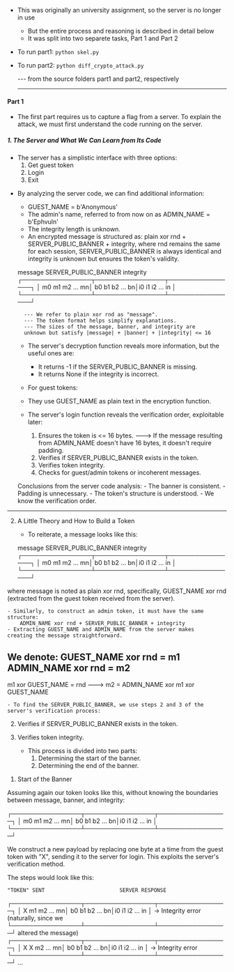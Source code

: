 + This was originally an university assignment, so the server is no longer in use
    + But the entire process and reasoning is described in detail below
    + It was split into two separete tasks, Part 1 and Part 2
+ To run part1:
    `python skel.py`
+ To run part2:
    `python diff_crypto_attack.py`


  --- from the source folders part1 and part2, respectively

  ***

#### Part 1

+ The first part requires us to capture a flag from a
server. To explain the attack, we must first understand the
code running on the server.

##### 1. The Server and What We Can Learn from Its Code

+ The server has a simplistic interface with three options:
    1. Get guest token
    2. Login
    3. Exit

- By analyzing the server code, we can find additional information:
    - GUEST_NAME = b'Anonymous'
    - The admin's name, referred to from now on as
    ADMIN_NAME = b'Ephvuln'
    - The integrity length is unknown.
    - An encrypted message is structured as:
    plain xor rnd + SERVER_PUBLIC_BANNER + integrity,
        where rnd remains the same for each session,
        SERVER_PUBLIC_BANNER is always identical and integrity is
        unknown but ensures the token's validity.

    message   SERVER_PUBLIC_BANNER    integrity
┌────────────────┬────────────────┬────────────────┐
│ m0 m1 m2 ... mn│ b0 b1 b2 ... bn│i0 i1 i2 ... in │
└────────────────┴────────────────┴────────────────┘

        --- We refer to plain xor rnd as "message".
        --- The token format helps simplify explanations.
        --- The sizes of the message, banner, and integrity are
        unknown but satisfy |message| + |banner| + |integrity| <= 16

    - The server's decryption function reveals more information, but
    the useful ones are:
        - It returns -1 if the SERVER_PUBLIC_BANNER is missing.
        - It returns None if the integrity is incorrect.
    - For guest tokens:
    - They use GUEST_NAME as plain text in the encryption function.
    - The server's login function reveals the verification order,
    exploitable later:

        1. Ensures the token is <= 16 bytes.
            ---> If the message resulting from ADMIN_NAME doesn't have
            16 bytes, it doesn't require padding.
        2. Verifies if SERVER_PUBLIC_BANNER exists in the token.
        3. Verifies token integrity.
        4. Checks for guest/admin tokens or incoherent messages.

    Conclusions from the server code analysis:
        - The banner is consistent.
        - Padding is unnecessary.
        - The token's structure is understood.
        - We know the verification order.

____________
2. A Little Theory and How to Build a Token

    - To reiterate, a message looks like this:

    message       SERVER_PUBLIC_BANNER    integrity
┌────────────────┬────────────────┬────────────────┐
│ m0 m1 m2 ... mn│ b0 b1 b2 ... bn│i0 i1 i2 ... in │
└────────────────┴────────────────┴────────────────┘

where message is noted as plain xor rnd, specifically,
GUEST_NAME xor rnd (extracted from the guest token received
from the server).

    - Similarly, to construct an admin token, it must have the same
    structure:
        ADMIN_NAME xor rnd + SERVER_PUBLIC_BANNER + integrity
    - Extracting GUEST_NAME and ADMIN_NAME from the server makes
    creating the message straightforward.

We denote:
GUEST_NAME xor rnd = m1
ADMIN_NAME xor rnd = m2
-----------------------
m1 xor GUEST_NAME = rnd ---> m2 = ADMIN_NAME xor m1 xor GUEST_NAME


    - To find the SERVER_PUBLIC_BANNER, we use steps 2 and 3 of the
    server's verification process:

2. Verifies if SERVER_PUBLIC_BANNER exists in the token.
3. Verifies token integrity.

    - This process is divided into two parts:
        1) Determining the start of the banner.
        2) Determining the end of the banner.

1) Start of the Banner

Assuming again our token looks like this, without knowing the
boundaries between message, banner, and integrity:

┌────────────────┬────────────────┬────────────────┐
│ m0 m1 m2 ... mn│ b0 b1 b2 ... bn│i0 i1 i2 ... in │
└────────────────┴────────────────┴────────────────┘


We construct a new payload by replacing one byte at a time from the
guest token with "X", sending it to the server for login. This
exploits the server's verification method.


The steps would look like this:

    "TOKEN" SENT                        SERVER RESPONSE
┌────────────────┬────────────────┬────────────────┐
│ X  m1 m2 ... mn│ b0 b1 b2 ... bn│i0 i1 i2 ... in │ -> Integrity error (naturally, since we
└────────────────┴────────────────┴────────────────┘    altered the message)
┌────────────────┬────────────────┬────────────────┐
│ X  X  m2 ... mn│ b0 b1 b2 ... bn│i0 i1 i2 ... in │ -> Integrity error
└────────────────┴────────────────┴────────────────┘
...


